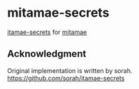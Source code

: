 # mitamae-secrets
[itamae-secrets](https://github.com/sorah/itamae-secrets) for [mitamae](https://github.com/k0kubun/mitamae)

## Acknowledgment
Original implementation is written by sorah.
https://github.com/sorah/itamae-secrets
